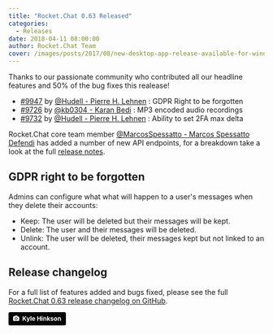 ```yaml
---
title: "Rocket.Chat 0.63 Released"
categories:
  - Releases
date: 2018-04-11 08:00:00
author: Rocket.Chat Team
cover: /images/posts/2017/08/new-desktop-app-release-available-for-windows-linux-and-macos/cover-desktop-release.jpg
---
```


Thanks to our passionate community who contributed all our headline features and 50% of the bug
fixes this realease!

<ul>
  <li>
    <a target="_blank" href="https://github.com/RocketChat/Rocket.Chat/pull/9947">#9947</a> by
    <a target="_blank" href="https://github.com/Hudell">@Hudell - Pierre H. Lehnen</a>
    : GDPR Right to be forgotten
  </li>
  <li>
    <a target="_blank" href="https://github.com/RocketChat/Rocket.Chat/pull/9726">#9726</a> by
    <a target="_blank" href="https://github.com/kb0304">@kb0304 - Karan Bedi</a>
    : MP3 encoded audio recordings
  </li>
  <li>
    <a target="_blank" href="https://github.com/RocketChat/Rocket.Chat/pull/9732">#9732</a> by
    <a target="_blank" href="https://github.com/Hudell">@Hudell - Pierre H. Lehnen</a>
    : Ability to set 2FA max delta
  </li>
</ul>

Rocket.Chat core team member
<a target="_blank" href="https://github.com/MarcosSpessatto">@MarcosSpessatto - Marcos Spessatto Defendi</a>
has added a number of new API endpoints, for a breakdown take a look at the full
[release notes](https://github.com/RocketChat/Rocket.Chat/releases/tag/0.63.0).

## GDPR right to be forgotten

Admins can configure what what will happen to a user's messages when they delete their accounts:

- Keep: The user will be deleted but their messages will be kept.
- Delete: The user and their messages will be deleted.
- Unlink: The user will be deleted, their messages kept but not linked to an account.

## Release changelog

For a full list of features added and bugs fixed, please see the full [Rocket.Chat 0.63 release changelog on GitHub](https://github.com/RocketChat/Rocket.Chat/releases/tag/0.63.0).

<a style="background-color:black;color:white;text-decoration:none;padding:4px 6px;font-family:-apple-system, BlinkMacSystemFont, &quot;San Francisco&quot;, &quot;Helvetica Neue&quot;, Helvetica, Ubuntu, Roboto, Noto, &quot;Segoe UI&quot;, Arial, sans-serif;font-size:12px;font-weight:bold;line-height:1.2;display:inline-block;border-radius:3px;" href="https://unsplash.com/@kajhinkson?utm_medium=referral&amp;utm_campaign=photographer-credit&amp;utm_content=creditBadge" target="_blank" rel="noopener noreferrer" title="Download free do whatever you want high-resolution photos from Kyle Hinkson"><span style="display:inline-block;padding:2px 3px;"><svg xmlns="http://www.w3.org/2000/svg" style="height:12px;width:auto;position:relative;vertical-align:middle;top:-1px;fill:white;" viewBox="0 0 32 32"><title>unsplash-logo</title><path d="M20.8 18.1c0 2.7-2.2 4.8-4.8 4.8s-4.8-2.1-4.8-4.8c0-2.7 2.2-4.8 4.8-4.8 2.7.1 4.8 2.2 4.8 4.8zm11.2-7.4v14.9c0 2.3-1.9 4.3-4.3 4.3h-23.4c-2.4 0-4.3-1.9-4.3-4.3v-15c0-2.3 1.9-4.3 4.3-4.3h3.7l.8-2.3c.4-1.1 1.7-2 2.9-2h8.6c1.2 0 2.5.9 2.9 2l.8 2.4h3.7c2.4 0 4.3 1.9 4.3 4.3zm-8.6 7.5c0-4.1-3.3-7.5-7.5-7.5-4.1 0-7.5 3.4-7.5 7.5s3.3 7.5 7.5 7.5c4.2-.1 7.5-3.4 7.5-7.5z"></path></svg></span><span style="display:inline-block;padding:2px 3px;">Kyle Hinkson</span></a>
